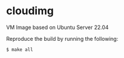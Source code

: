 # cloudimg

VM Image based on Ubuntu Server 22.04

Reproduce the build by running the following:

```
$ make all
```
